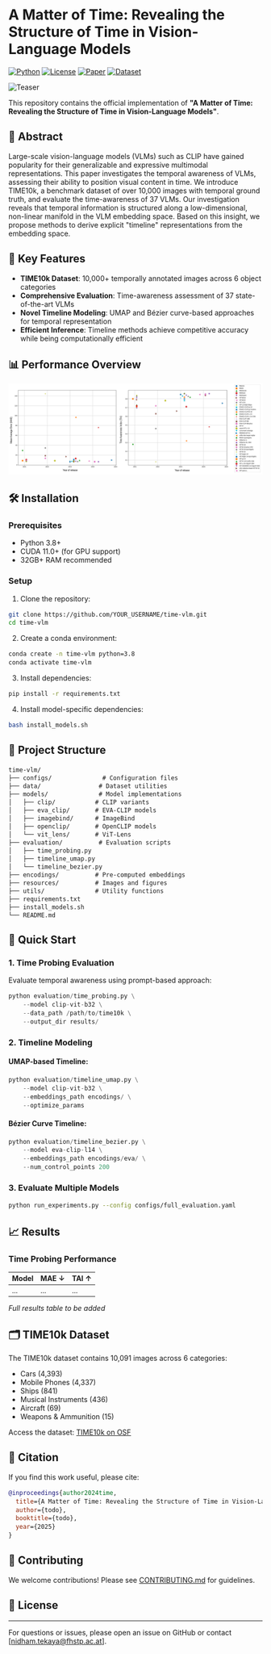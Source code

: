 # A Matter of Time: Revealing the Structure of Time in Vision-Language Models

[![Python](https://img.shields.io/badge/python-3.8%2B-blue.svg)](https://www.python.org/downloads/)
[![License](https://img.shields.io/badge/license-MIT-green.svg)](LICENSE)
[![Paper](https://img.shields.io/badge/paper-arXiv-red.svg)](https://arxiv.org/abs/YOUR_ARXIV_ID)
[![Dataset](https://img.shields.io/badge/dataset-TIME10k-orange.svg)](https://osf.io/4th79/?view_only=560f540a7bac4d489faf164b16109642)

![Teaser](ressources/teaser.png)

This repository contains the official implementation of **"A Matter of Time: Revealing the Structure of Time in Vision-Language Models"**.

## 📄 Abstract

Large-scale vision-language models (VLMs) such as CLIP have gained popularity for their generalizable and expressive multimodal representations. This paper investigates the temporal awareness of VLMs, assessing their ability to position visual content in time. We introduce TIME10k, a benchmark dataset of over 10,000 images with temporal ground truth, and evaluate the time-awareness of 37 VLMs. Our investigation reveals that temporal information is structured along a low-dimensional, non-linear manifold in the VLM embedding space. Based on this insight, we propose methods to derive explicit "timeline" representations from the embedding space.

## 🚀 Key Features

- **TIME10k Dataset**: 10,000+ temporally annotated images across 6 object categories
- **Comprehensive Evaluation**: Time-awareness assessment of 37 state-of-the-art VLMs
- **Novel Timeline Modeling**: UMAP and Bézier curve-based approaches for temporal representation
- **Efficient Inference**: Timeline methods achieve competitive accuracy while being computationally efficient

## 📊 Performance Overview

![Time probing](ressources/performance_scatter.png)

## 🛠️ Installation

### Prerequisites
- Python 3.8+
- CUDA 11.0+ (for GPU support)
- 32GB+ RAM recommended

### Setup

1. Clone the repository:
```bash
git clone https://github.com/YOUR_USERNAME/time-vlm.git
cd time-vlm
```

2. Create a conda environment:
```bash
conda create -n time-vlm python=3.8
conda activate time-vlm
```

3. Install dependencies:
```bash
pip install -r requirements.txt
```

4. Install model-specific dependencies:
```bash
bash install_models.sh
```

## 📁 Project Structure

```
time-vlm/
├── configs/              # Configuration files
├── data/                # Dataset utilities
├── models/              # Model implementations
│   ├── clip/           # CLIP variants
│   ├── eva_clip/       # EVA-CLIP models
│   ├── imagebind/      # ImageBind
│   ├── openclip/       # OpenCLIP models
│   └── vit_lens/       # ViT-Lens
├── evaluation/          # Evaluation scripts
│   ├── time_probing.py
│   ├── timeline_umap.py
│   └── timeline_bezier.py
├── encodings/          # Pre-computed embeddings
├── resources/          # Images and figures
├── utils/              # Utility functions
├── requirements.txt
├── install_models.sh
└── README.md
```

## 🏃 Quick Start

### 1. Time Probing Evaluation

Evaluate temporal awareness using prompt-based approach:

```python
python evaluation/time_probing.py \
    --model clip-vit-b32 \
    --data_path /path/to/time10k \
    --output_dir results/
```

### 2. Timeline Modeling

#### UMAP-based Timeline:
```python
python evaluation/timeline_umap.py \
    --model clip-vit-b32 \
    --embeddings_path encodings/ \
    --optimize_params
```

#### Bézier Curve Timeline:
```python
python evaluation/timeline_bezier.py \
    --model eva-clip-l14 \
    --embeddings_path encodings/eva/ \
    --num_control_points 200
```

### 3. Evaluate Multiple Models

```bash
python run_experiments.py --config configs/full_evaluation.yaml
```

## 📈 Results

### Time Probing Performance

| Model | MAE ↓ | TAI ↑ |
|-------|-------|-------|
| ... | ... | ... |

*Full results table to be added*



## 🗂️ TIME10k Dataset

The TIME10k dataset contains 10,091 images across 6 categories:
- Cars (4,393)
- Mobile Phones (4,337)
- Ships (841)
- Musical Instruments (436)
- Aircraft (69)
- Weapons & Ammunition (15)

Access the dataset: [TIME10k on OSF](https://osf.io/4th79/?view_only=560f540a7bac4d489faf164b16109642)

## 📝 Citation

If you find this work useful, please cite:

```bibtex
@inproceedings{author2024time,
  title={A Matter of Time: Revealing the Structure of Time in Vision-Language Models},
  author={todo},
  booktitle={todo},
  year={2025}
}
```

## 🤝 Contributing

We welcome contributions! Please see [CONTRIBUTING.md](CONTRIBUTING.md) for guidelines.

## 📄 License



---

For questions or issues, please open an issue on GitHub or contact [nidham.tekaya@fhstp.ac.at].